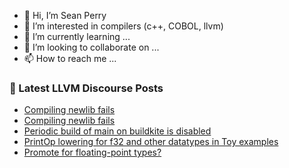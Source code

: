 - 👋 Hi, I’m Sean Perry
- 👀 I’m interested in compilers (c++, COBOL, llvm)
- 🌱 I’m currently learning ...
- 💞️ I’m looking to collaborate on ...
- 📫 How to reach me ...

<!---
s66perry/s66perry is a ✨ special ✨ repository because its `README.md` (this file) appears on your GitHub profile.
You can click the Preview link to take a look at your changes.
--->
### 📕 Latest LLVM Discourse Posts

<!-- DISCOURSE-LLVM:START -->
- [Compiling newlib fails](https://discourse.llvm.org/t/compiling-newlib-fails/75040#post_4)
- [Compiling newlib fails](https://discourse.llvm.org/t/compiling-newlib-fails/75040#post_3)
- [Periodic build of main on buildkite is disabled](https://discourse.llvm.org/t/periodic-build-of-main-on-buildkite-is-disabled/74870#post_2)
- [PrintOp lowering for f32 and other datatypes in Toy examples](https://discourse.llvm.org/t/printop-lowering-for-f32-and-other-datatypes-in-toy-examples/75074#post_1)
- [Promote for floating-point types?](https://discourse.llvm.org/t/promote-for-floating-point-types/75063#post_3)
<!-- DISCOURSE-LLVM:END -->
